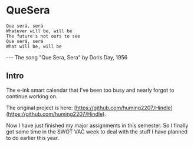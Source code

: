 # QueSera

```
Que será, será
Whatever will be, will be
The future's not ours to see
Que será, será
What will be, will be
```
--- The song "Que Sera, Sera" by Doris Day, 1956

## Intro

The e-ink smart calendar that I've been too busy and nearly forgot to continue working on.

The original project is here: [https://github.com/huming2207/Hindle](https://github.com/huming2207/Hindle).

Now I have just finished my major assignments in this semester. 
So I finally got some time in the SWOT VAC week to deal with the stuff I have planned to do earlier this year.
